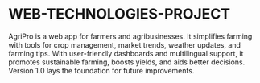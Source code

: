 # WEB-TECHNOLOGIES-PROJECT
AgriPro is a web app for farmers and agribusinesses. It simplifies farming with tools for crop management, market trends, weather updates, and farming tips. With user-friendly dashboards and multilingual support, it promotes sustainable farming, boosts yields, and aids better decisions. Version 1.0 lays the foundation for future improvements.
